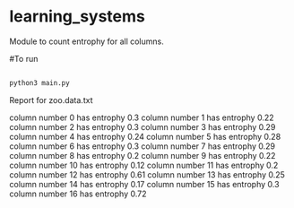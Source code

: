 # learning_systems

Module to count entrophy for all columns.

#To run 
```python

python3 main.py

```

Report for zoo.data.txt

column number 0 has entrophy 0.3
column number 1 has entrophy 0.22
column number 2 has entrophy 0.3
column number 3 has entrophy 0.29
column number 4 has entrophy 0.24
column number 5 has entrophy 0.28
column number 6 has entrophy 0.3
column number 7 has entrophy 0.29
column number 8 has entrophy 0.2
column number 9 has entrophy 0.22
column number 10 has entrophy 0.12
column number 11 has entrophy 0.2
column number 12 has entrophy 0.61
column number 13 has entrophy 0.25
column number 14 has entrophy 0.17
column number 15 has entrophy 0.3
column number 16 has entrophy 0.72

